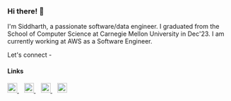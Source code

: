 ### Hi there! 👋

I'm Siddharth, a passionate software/data engineer. I graduated from the School of Computer Science at Carnegie Mellon University in Dec'23. I am currently working at AWS as a Software Engineer.

Let's connect -

#### Links
<a href="https://www.linkedin.com/in/sidpy/">
    <img alt="Siddharth's LinkedIn" width="22px" src="https://cdn.simpleicons.org/linkedin" />
</a>
&nbsp;&nbsp; 
<a href="https://brilliant.org/profile/siddharth-7glmi8/">
    <img alt="Siddharth's Brilliant" width="22px" src="https://upload.wikimedia.org/wikipedia/commons/thumb/9/9e/Brilliant_%28website%29_Logo.svg/240px-Brilliant_%28website%29_Logo.svg.png" />
</a>
&nbsp;&nbsp; 
<a href="https://leetcode.com/thiswaytoriver/">
<img alt="Siddharth's LeetCode" width="22px" src="https://leetcode.com/_next/static/images/default_banner_logo-90cb5e77d853b670530efd537a90cdcc.svg" />
</a>   
&nbsp;&nbsp;
<a href="https://www.duolingo.com/profile/sidb101">
<img alt="Siddharth's Duolingo" width="22px" src="https://cdn.rcd.gg/PreMiD/websites/D/Duolingo/assets/logo.png" />
</a>  

<br />
<br />
